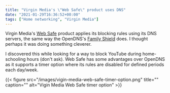 ```yaml
---
title: "Virgin Media's \"Web Safe\" product uses DNS"
date: "2021-01-29T16:36:52+00:00"
tags: ["Home networking", "Virgin Media"]
---
```


Virgin Media's [Web Safe](https://www.virginmedia.com/help/how-to-use-websafe)
product applies its blocking rules using its DNS servers, the same way the
OpenDNS's [Family Shield](https://www.opendns.com/home-internet-security/) does.
I thought perhaps it was doing something cleverer.

I discovered this while looking for a way to block YouTube during home-schooling
hours (don't ask). Web Safe has some advantages over OpenDNS as it supports a
timer option where its rules are disabled for defined periods each day/week.

{{< figure src="/images/vigin-media-web-safe-timer-option.png" title="" caption="" alt="Vigin Media Web Safe timer option" >}}
